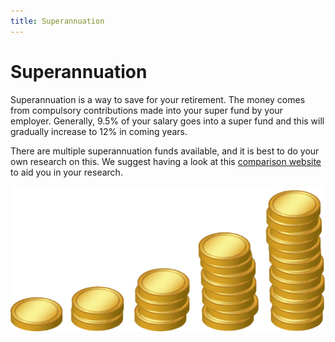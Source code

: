```yaml
---
title: Superannuation
---
```


# Superannuation

Superannuation is a way to save for your retirement. The money comes from compulsory contributions made into your super fund by your employer. Generally, 9.5% of your salary goes into a super fund and this will gradually
increase to 12% in coming years.

There are multiple superannuation funds available, and it is best to do your own research on this. We suggest having a
look at this [comparison website](https://www.canstar.com.au/superannuation/) to aid you in your research.

![Superannuation](/images/super.png?style=center 'Superannuation')
